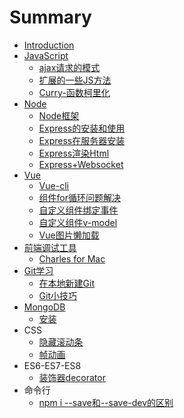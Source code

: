 # Summary

* [Introduction](README.md)
* [JavaScript](javascript.md)
  * [ajax请求的模式](javascript/ajax.md)
  * [扩展的一些JS方法](javascript/extendsjs.md)
  * [Curry-函数柯里化](javascript/curryhan-shu-ke-li-hua.md)
* [Node](node.md)
  * [Node框架](node/nodecli.md)
  * [Express的安装和使用](node/installexpress.md)
  * [Express在服务器安装](node/expresszai-fu-wu-qi-an-zhuang-yu-dao-de-wen-ti.md)
  * [Express渲染Html](node/expressxuan-ran-html.md)
  * [Express+Websocket](node/express+websocket.md)
* [Vue](vue.md)
  * [Vue-cli](vue/vue-cli.md)
  * [组件for循环问题解决](vue/zu-jian-for-xun-huan-wen-ti-jie-jue.md)
  * [自定义组件绑定事件](vue/vuezu-jian-bang-ding-shi-jian.md)
  * [自定义组件v-model](vue/zi-ding-yi-zu-jian-v-model.md)
  * [Vue图片懒加载](vue/vuetu-pian-lan-jia-zai.md)
* [前端调试工具](qian-duan-diao-shi-gong-ju.md)
  * [Charles for Mac](qian-duan-diao-shi-gong-ju/charles-for-mac.md)
* [Git学习](gitxue-xi.md)
  * [在本地新建Git](gitxue-xi/zai-ben-di-xin-jian-git.md)
  * [Git小技巧](gitxue-xi/gitxiao-ji-qiao.md)
* [MongoDB](mongodb.md)
  * [安装](mongodb/an-zhuang.md)
* CSS
  * [隐藏滚动条](yin-cang-gun-dong-tiao.md)
  * [帧动画](zheng-dong-hua.md)
* ES6-ES7-ES8
  * [装饰器decorator](zhuang-shi-qi-decorator.md)
* 命令行
  * [npm i --save和--save-dev的区别](npm-i-save548c-save-dev-de-qu-bie.md)

